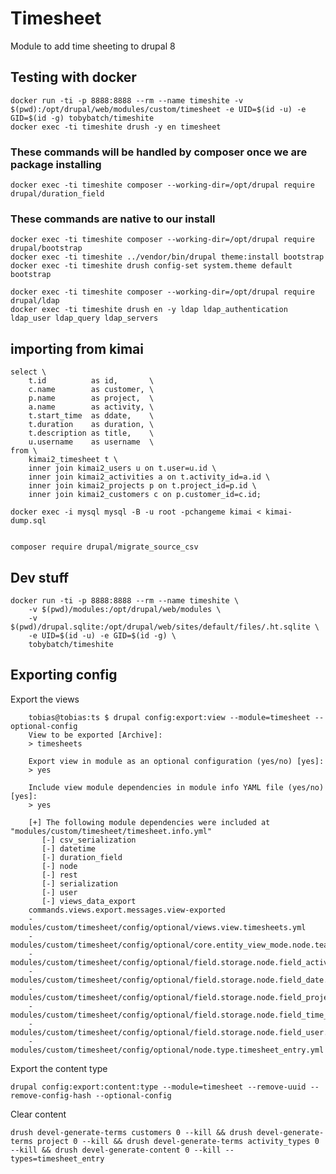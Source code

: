 # Timesheet

Module to add time sheeting to drupal 8

## Testing with docker

    docker run -ti -p 8888:8888 --rm --name timeshite -v $(pwd):/opt/drupal/web/modules/custom/timesheet -e UID=$(id -u) -e GID=$(id -g) tobybatch/timeshite
    docker exec -ti timeshite drush -y en timesheet

### These commands will be handled by composer once we are package installing

    docker exec -ti timeshite composer --working-dir=/opt/drupal require drupal/duration_field

### These commands are native to our install

    docker exec -ti timeshite composer --working-dir=/opt/drupal require drupal/bootstrap
    docker exec -ti timeshite ../vendor/bin/drupal theme:install bootstrap
    docker exec -ti timeshite drush config-set system.theme default bootstrap

    docker exec -ti timeshite composer --working-dir=/opt/drupal require drupal/ldap
    docker exec -ti timeshite drush en -y ldap ldap_authentication ldap_user ldap_query ldap_servers


## importing from kimai

    select \
        t.id          as id,       \
        c.name        as customer, \
        p.name        as project,  \
        a.name        as activity, \
        t.start_time  as ddate,    \
        t.duration    as duration, \
        t.description as title,    \
        u.username    as username  \
    from \
        kimai2_timesheet t \
        inner join kimai2_users u on t.user=u.id \
        inner join kimai2_activities a on t.activity_id=a.id \
        inner join kimai2_projects p on t.project_id=p.id \
        inner join kimai2_customers c on p.customer_id=c.id;

    docker exec -i mysql mysql -B -u root -pchangeme kimai < kimai-dump.sql


    composer require drupal/migrate_source_csv
 
## Dev stuff

    docker run -ti -p 8888:8888 --rm --name timeshite \
        -v $(pwd)/modules:/opt/drupal/web/modules \
        -v $(pwd)/drupal.sqlite:/opt/drupal/web/sites/default/files/.ht.sqlite \
        -e UID=$(id -u) -e GID=$(id -g) \
        tobybatch/timeshite

## Exporting config

Export the views

```
    tobias@tobias:ts $ drupal config:export:view --module=timesheet --optional-config 
    View to be exported [Archive]:
    > timesheets

    Export view in module as an optional configuration (yes/no) [yes]:
    > yes

    Include view module dependencies in module info YAML file (yes/no) [yes]:
    > yes

    [+] The following module dependencies were included at "modules/custom/timesheet/timesheet.info.yml"
       [-] csv_serialization
       [-] datetime
       [-] duration_field
       [-] node
       [-] rest
       [-] serialization
       [-] user
       [-] views_data_export
    commands.views.export.messages.view-exported
    - modules/custom/timesheet/config/optional/views.view.timesheets.yml
    - modules/custom/timesheet/config/optional/core.entity_view_mode.node.teaser.yml
    - modules/custom/timesheet/config/optional/field.storage.node.field_activity_type.yml
    - modules/custom/timesheet/config/optional/field.storage.node.field_date.yml
    - modules/custom/timesheet/config/optional/field.storage.node.field_project.yml
    - modules/custom/timesheet/config/optional/field.storage.node.field_time_spent.yml
    - modules/custom/timesheet/config/optional/field.storage.node.field_user.yml
    - modules/custom/timesheet/config/optional/node.type.timesheet_entry.yml
```

Export the content type

    drupal config:export:content:type --module=timesheet --remove-uuid --remove-config-hash --optional-config

Clear content

    drush devel-generate-terms customers 0 --kill && drush devel-generate-terms project 0 --kill && drush devel-generate-terms activity_types 0 --kill && drush devel-generate-content 0 --kill --types=timesheet_entry
